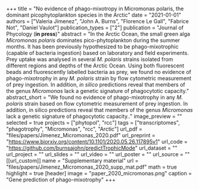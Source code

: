 +++
title = "No evidence of phago-mixotropy in Micromonas polaris, the dominant picophytoplankton species in the Arctic"
date = "2021-01-01"
authors = ["Valeria Jimenez", "John A. Burns", "Florence Le Gall", "Fabrice Not", "Daniel Vaulot"]
publication_types = ["2"]
publication = "Journal of Phycology (**in press**)"
abstract = "In the Arctic Ocean, the small green alga *Micromonas polaris* dominates pico-phytoplankton during the summer months. It has been previously hypothesized to be phago-mixotrophic (capable of bacteria ingestion) based on laboratory and field experiments. Prey uptake was analysed in several *M. polaris* strains isolated from different regions and depths of the Arctic Ocean. Using both fluorescent beads and fluorescently labelled bacteria as prey, we found no evidence of phago-mixotrophy in any *M. polaris* strain by flow cytometric measurement of prey ingestion. In addition, *in silico* predictions reveal that members of the genus *Micromonas* lack a genetic signature of phagocytotic capacity."
abstract_short = "We found no evidence of phago-mixotrophy in any *M. polaris* strain based on flow cytometric measurement of prey ingestion. In addition, in silico predictions reveal that members of the genus *Micromonas* lack a genetic signature of phagocytotic capacity.."
image_preview = ""
selected = true
projects = ["phytopol", "rcc"]
tags = ["transcriptomes", "phagotrophy", "Micromonas", "rcc", "Arctic"]
url_pdf = "files/papers/Jimenez_Micromonas_2020.pdf"
url_preprint = "https://www.biorxiv.org/content/10.1101/2020.05.26.117895v1"
url_code = "https://github.com/burnsajohn/predictTrophicMode"
url_dataset = ""
url_project = ""
url_slides = ""
url_video = ""
url_poster = ""
url_source = ""
[[url_custom]]
    name = "Supplementary material"
    url = "files/papers/Jimenez_Micromonas_2020_supp_mat.pdf"
math = true
highlight = true
[header]
image = "paper_2020_micromonas.png"
caption = "Gene prediction of phago-mixotrophy"
+++
